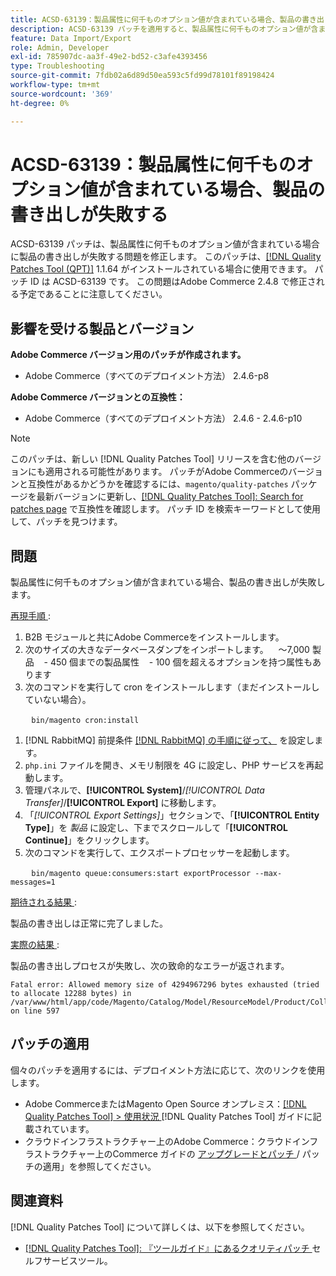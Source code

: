 ```yaml
---
title: ACSD-63139：製品属性に何千ものオプション値が含まれている場合、製品の書き出しが失敗する
description: ACSD-63139 パッチを適用すると、製品属性に何千ものオプション値が含まれている場合に製品の書き出しが失敗するAdobe Commerceの問題を修正できます。
feature: Data Import/Export
role: Admin, Developer
exl-id: 785907dc-aa3f-49e2-bd52-c3afe4393456
type: Troubleshooting
source-git-commit: 7fdb02a6d89d50ea593c5fd99d78101f89198424
workflow-type: tm+mt
source-wordcount: '369'
ht-degree: 0%

---
```


# ACSD-63139：製品属性に何千ものオプション値が含まれている場合、製品の書き出しが失敗する

ACSD-63139 パッチは、製品属性に何千ものオプション値が含まれている場合に製品の書き出しが失敗する問題を修正します。 このパッチは、[[!DNL Quality Patches Tool (QPT)]](/help/tools/quality-patches-tool/quality-patches-tool-to-self-serve-quality-patches.md) 1.1.64 がインストールされている場合に使用できます。 パッチ ID は ACSD-63139 です。 この問題はAdobe Commerce 2.4.8 で修正される予定であることに注意してください。

## 影響を受ける製品とバージョン

**Adobe Commerce バージョン用のパッチが作成されます。**

* Adobe Commerce（すべてのデプロイメント方法） 2.4.6-p8

**Adobe Commerce バージョンとの互換性：**

* Adobe Commerce（すべてのデプロイメント方法） 2.4.6 - 2.4.6-p10

>[!NOTE]
>
>このパッチは、新しい [!DNL Quality Patches Tool] リリースを含む他のバージョンにも適用される可能性があります。 パッチがAdobe Commerceのバージョンと互換性があるかどうかを確認するには、`magento/quality-patches` パッケージを最新バージョンに更新し、[[!DNL Quality Patches Tool]: Search for patches page](https://experienceleague.adobe.com/tools/commerce-quality-patches/index.html) で互換性を確認します。 パッチ ID を検索キーワードとして使用して、パッチを見つけます。

## 問題

製品属性に何千ものオプション値が含まれている場合、製品の書き出しが失敗します。

<u> 再現手順 </u>:

1. B2B モジュールと共にAdobe Commerceをインストールします。
1. 次のサイズの大きなデータベースダンプをインポートします。
   ～7,000 製品
   &#x200B;- 450 個までの製品属性
   &#x200B;- 100 個を超えるオプションを持つ属性もあります
1. 次のコマンドを実行して cron をインストールします（まだインストールしていない場合）。

   ```
   bin/magento cron:install
   ```

1. [!DNL RabbitMQ] 前提条件 [[!DNL RabbitMQ]  の手順に従って、](https://experienceleague.adobe.com/en/docs/commerce-operations/installation-guide/prerequisites/rabbitmq) を設定します。
1. `php.ini` ファイルを開き、メモリ制限を 4G に設定し、PHP サービスを再起動します。
1. 管理パネルで、**[!UICONTROL System]**/*[!UICONTROL Data Transfer]*/**[!UICONTROL Export]** に移動します。
1. 「*[!UICONTROL Export Settings]*」セクションで、「**[!UICONTROL Entity Type]**」を *製品* に設定し、下までスクロールして「**[!UICONTROL Continue]**」をクリックします。
1. 次のコマンドを実行して、エクスポートプロセッサーを起動します。

   ```
   bin/magento queue:consumers:start exportProcessor --max-messages=1
   ```

<u> 期待される結果 </u>:

製品の書き出しは正常に完了しました。

<u> 実際の結果 </u>:

製品の書き出しプロセスが失敗し、次の致命的なエラーが返されます。

```
Fatal error: Allowed memory size of 4294967296 bytes exhausted (tried to allocate 12288 bytes) in /var/www/html/app/code/Magento/Catalog/Model/ResourceModel/Product/Collection.php on line 597
```

## パッチの適用

個々のパッチを適用するには、デプロイメント方法に応じて、次のリンクを使用します。

* Adobe CommerceまたはMagento Open Source オンプレミス：[[!DNL Quality Patches Tool] > 使用状況 ](/help/tools/quality-patches-tool/usage.md) [!DNL Quality Patches Tool] ガイドに記載されています。
* クラウドインフラストラクチャー上のAdobe Commerce：クラウドインフラストラクチャー上のCommerce ガイドの [ アップグレードとパッチ ](https://experienceleague.adobe.com/docs/commerce-cloud-service/user-guide/develop/upgrade/apply-patches.html)/ パッチの適用」を参照してください。

## 関連資料

[!DNL Quality Patches Tool] について詳しくは、以下を参照してください。

* [[!DNL Quality Patches Tool]: 『ツールガイド』にあるクオリティパッチ ](/help/tools/quality-patches-tool/quality-patches-tool-to-self-serve-quality-patches.md) セルフサービスツール。
